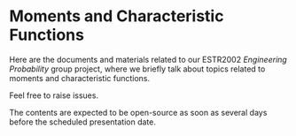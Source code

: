 # Moments and Characteristic Functions

Here are the documents and materials related to our ESTR2002 *Engineering Probability* group project, where we briefly talk about topics related to moments and characteristic functions.

Feel free to raise issues.

The contents are expected to be open-source as soon as several days before the scheduled presentation date.